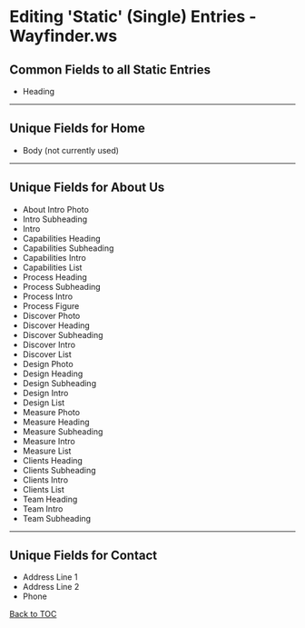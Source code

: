 # Editing 'Static' (Single) Entries - Wayfinder.ws

## Common Fields to all Static Entries
* Heading

- - -

## Unique Fields for Home
* Body (not currently used)

- - -

## Unique Fields for About Us
* About Intro Photo
* Intro Subheading
* Intro
* Capabilities Heading
* Capabilities Subheading
* Capabilities Intro
* Capabilities List
* Process Heading
* Process Subheading
* Process Intro
* Process Figure
* Discover Photo
* Discover Heading
* Discover Subheading
* Discover Intro
* Discover List
* Design Photo
* Design Heading
* Design Subheading
* Design Intro
* Design List
* Measure Photo
* Measure Heading
* Measure Subheading
* Measure Intro
* Measure List
* Clients Heading
* Clients Subheading
* Clients Intro
* Clients List
* Team Heading
* Team Intro
* Team Subheading

- - -

## Unique Fields for Contact
* Address Line 1
* Address Line 2
* Phone

[Back to TOC](../docs/content.md)
